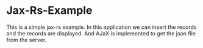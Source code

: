 # Jax-Rs-Example

This is a simple jax-rs example. In this application we can insert the records and the records are displayed. And AJaX is implemented to get the json file from the server.
